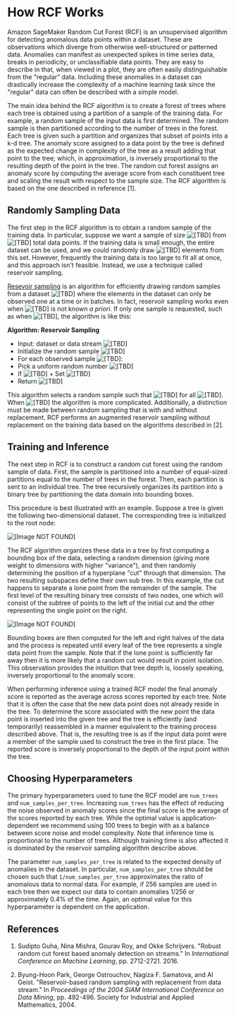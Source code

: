 # How RCF Works<a name="rcf_how-it-works"></a>

Amazon SageMaker Random Cut Forest \(RCF\) is an unsupervised algorithm for detecting anomalous data points within a dataset\. These are observations which diverge from otherwise well\-structured or patterned data\. Anomalies can manifest as unexpected spikes in time series data, breaks in periodicity, or unclassifiable data points\. They are easy to describe in that, when viewed in a plot, they are often easily distinguishable from the "regular" data\. Including these anomalies in a dataset can drastically increase the complexity of a machine learning task since the "regular" data can often be described with a simple model\.

The main idea behind the RCF algorithm is to create a forest of trees where each tree is obtained using a partition of a sample of the training data\. For example, a random sample of the input data is first determined\. The random sample is then partitioned according to the number of trees in the forest\. Each tree is given such a partition and organizes that subset of points into a k\-d tree\. The anomaly score assigned to a data point by the tree is defined as the expected change in complexity of the tree as a result adding that point to the tree; which, in approximation, is inversely proportional to the resulting depth of the point in the tree\. The random cut forest assigns an anomaly score by computing the average score from each constituent tree and scaling the result with respect to the sample size\. The RCF algorithm is based on the one described in reference \[1\]\.

## Randomly Sampling Data<a name="rcf-rndm-sample-data"></a>

The first step in the RCF algorithm is to obtain a random sample of the training data\. In particular, suppose we want a sample of size ![\[TBD\]](http://docs.aws.amazon.com/sagemaker/latest/dg/images/rcf13.jpg) from ![\[TBD\]](http://docs.aws.amazon.com/sagemaker/latest/dg/images/rcf14.jpg) total data points\. If the training data is small enough, the entire dataset can be used, and we could randomly draw ![\[TBD\]](http://docs.aws.amazon.com/sagemaker/latest/dg/images/rcf13.jpg) elements from this set\. However, frequently the training data is too large to fit all at once, and this approach isn't feasible\. Instead, we use a technique called reservoir sampling\.

[Resevoir sampling]( https://en.wikipedia.org/wiki/Reservoir_sampling) is an algorithm for efficiently drawing random samples from a dataset ![\[TBD\]](http://docs.aws.amazon.com/sagemaker/latest/dg/images/rcf3.jpg) where the elements in the dataset can only be observed one at a time or in batches\. In fact, reservoir sampling works even when ![\[TBD\]](http://docs.aws.amazon.com/sagemaker/latest/dg/images/rcf14.jpg) is not known *a priori*\. If only one sample is requested, such as when ![\[TBD\]](http://docs.aws.amazon.com/sagemaker/latest/dg/images/rcf15.jpg), the algorithm is like this:

**Algorithm: Reservoir Sampling**
+  Input: dataset or data stream ![\[TBD\]](http://docs.aws.amazon.com/sagemaker/latest/dg/images/rcf3.jpg) 
+  Initialize the random sample ![\[TBD\]](http://docs.aws.amazon.com/sagemaker/latest/dg/images/rcf4.jpg) 
+  For each observed sample ![\[TBD\]](http://docs.aws.amazon.com/sagemaker/latest/dg/images/rcf5.jpg):
  +  Pick a uniform random number ![\[TBD\]](http://docs.aws.amazon.com/sagemaker/latest/dg/images/rcf6.jpg) 
  +  If ![\[TBD\]](http://docs.aws.amazon.com/sagemaker/latest/dg/images/rcf7.jpg) 
    +  Set ![\[TBD\]](http://docs.aws.amazon.com/sagemaker/latest/dg/images/rcf8.jpg) 
+  Return ![\[TBD\]](http://docs.aws.amazon.com/sagemaker/latest/dg/images/rcf9.jpg) 

This algorithm selects a random sample such that ![\[TBD\]](http://docs.aws.amazon.com/sagemaker/latest/dg/images/rcf10.jpg) for all ![\[TBD\]](http://docs.aws.amazon.com/sagemaker/latest/dg/images/rcf11.jpg)\. When ![\[TBD\]](http://docs.aws.amazon.com/sagemaker/latest/dg/images/rcf12.jpg) the algorithm is more complicated\. Additionally, a distinction must be made between random sampling that is with and without replacement\. RCF performs an augmented reservoir sampling without replacement on the training data based on the algorithms described in \[2\]\.

## Training and Inference<a name="rcf-training-inference"></a>

The next step in RCF is to construct a random cut forest using the random sample of data\. First, the sample is partitioned into a number of equal\-sized partitions equal to the number of trees in the forest\. Then, each partition is sent to an individual tree\. The tree recursively organizes its partition into a binary tree by partitioning the data domain into bounding boxes\.

This procedure is best illustrated with an example\. Suppose a tree is given the following two\-dimensional dataset\. The corresponding tree is initialized to the root node:

![\[Image NOT FOUND\]](http://docs.aws.amazon.com/sagemaker/latest/dg/images/RCF1.jpg)

 The RCF algorithm organizes these data in a tree by first computing a bounding box of the data, selecting a random dimension \(giving more weight to dimensions with higher "variance"\), and then randomly determining the position of a hyperplane "cut" through that dimension\. The two resulting subspaces define their own sub tree\. In this example, the cut happens to separate a lone point from the remainder of the sample\. The first level of the resulting binary tree consists of two nodes, one which will consist of the subtree of points to the left of the initial cut and the other representing the single point on the right\.

![\[Image NOT FOUND\]](http://docs.aws.amazon.com/sagemaker/latest/dg/images/RCF2.jpg)

Bounding boxes are then computed for the left and right halves of the data and the process is repeated until every leaf of the tree represents a single data point from the sample\. Note that if the lone point is sufficiently far away then it is more likely that a random cut would result in point isolation\. This observation provides the intuition that tree depth is, loosely speaking, inversely proportional to the anomaly score\.

When performing inference using a trained RCF model the final anomaly score is reported as the average across scores reported by each tree\. Note that it is often the case that the new data point does not already reside in the tree\. To determine the score associated with the new point the data point is inserted into the given tree and the tree is efficiently \(and temporarily\) reassembled in a manner equivalent to the training process described above\. That is, the resulting tree is as if the input data point were a member of the sample used to construct the tree in the first place\. The reported score is inversely proportional to the depth of the input point within the tree\.

## Choosing Hyperparameters<a name="rcf-choose-hyperparam"></a>

The primary hyperparameters used to tune the RCF model are `num_trees` and `num_samples_per_tree`\. Increasing `num_trees` has the effect of reducing the noise observed in anomaly scores since the final score is the average of the scores reported by each tree\. While the optimal value is application\-dependent we recommend using 100 trees to begin with as a balance between score noise and model complexity\. Note that inference time is proportional to the number of trees\. Although training time is also affected it is dominated by the reservoir sampling algorithm describe above\.

The parameter `num_samples_per_tree` is related to the expected density of anomalies in the dataset\. In particular, `num_samples_per_tree` should be chosen such that `1/num_samples_per_tree` approximates the ratio of anomalous data to normal data\. For example, if 256 samples are used in each tree then we expect our data to contain anomalies 1/256 or approximately 0\.4% of the time\. Again, an optimal value for this hyperparameter is dependent on the application\.

## References<a name="references"></a>

1.  Sudipto Guha, Nina Mishra, Gourav Roy, and Okke Schrijvers\. "Robust random cut forest based anomaly detection on streams\." In *International Conference on Machine Learning*, pp\. 2712\-2721\. 2016\.

1.  Byung\-Hoon Park, George Ostrouchov, Nagiza F\. Samatova, and Al Geist\. "Reservoir\-based random sampling with replacement from data stream\." In *Proceedings of the 2004 SIAM International Conference on Data Mining*, pp\. 492\-496\. Society for Industrial and Applied Mathematics, 2004\.